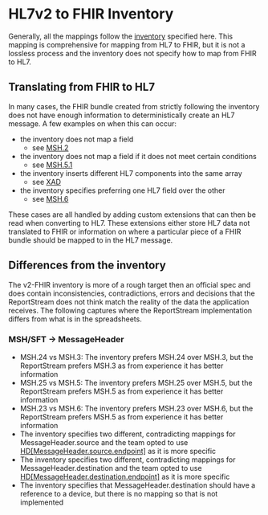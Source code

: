 # HL7v2 to FHIR Inventory

Generally, all the mappings follow
the [inventory](https://docs.google.com/spreadsheets/d/1PaFYPSSq4oplTvw_4OgOn6h2Bs_CMvCAU9CqC4tPBgk/edit#gid=484860251)
specified here. This mapping is comprehensive for mapping from HL7 to FHIR, but it is not a lossless process and the
inventory does not specify how to map from FHIR to HL7.

## Translating from FHIR to HL7

In many cases, the FHIR bundle created from strictly following the inventory does not have enough information to
deterministically
create an HL7 message. A few examples on when this can occur:

-   the inventory does not map a field
    -   see [MSH.2](https://docs.google.com/spreadsheets/d/13pgda5xl-PwCgB9j0axyymwwv7RJVcrIzY8Ah1y1Y1M/edit#gid=0&range=J4)
-   the inventory does not map a field if it does not meet certain conditions
    -   see [MSH.5.1](https://docs.google.com/spreadsheets/d/18o2QLSHQPkRr1S0vax7G4tuuXQnhE9wJl0n1kjupS7U/edit#gid=0&range=G3)
-   the inventory inserts different HL7 components into the same array
    -   see [XAD](https://docs.google.com/spreadsheets/d/1hSTEur557TIKPEKZRoprVw-uNpw12JZtri-iQsc4uQ0/edit#gid=0&range=J4)
-   the inventory specifies preferring one HL7 field over the other
    -   see [MSH.6](https://docs.google.com/spreadsheets/d/13pgda5xl-PwCgB9j0axyymwwv7RJVcrIzY8Ah1y1Y1M/edit#gid=0&range=G11)

These cases are all handled by adding custom extensions that can then be read when converting to HL7. These extensions either store
HL7 data not translated to FHIR or information on where a particular piece of a FHIR bundle should be mapped to in the HL7 message.

## Differences from the inventory

The v2-FHIR inventory is more of a rough target then an official spec and does contain inconsistencies, contradictions, errors and decisions
that the ReportStream does not think match the reality of the data the application receives. The following captures where the ReportStream
implementation differs from what is in the spreadsheets.

### MSH/SFT -> MessageHeader

-   MSH.24 vs MSH.3: The inventory prefers MSH.24 over MSH.3, but the ReportStream prefers MSH.3 as from experience it has better information
-   MSH.25 vs MSH.5: The inventory prefers MSH.25 over MSH.5, but the ReportStream prefers MSH.5 as from experience it has better information
-   MSH.23 vs MSH.6: The inventory prefers MSH.23 over MSH.6, but the ReportStream prefers MSH.5 as from experience it has better information
-   The inventory specifies two different, contradicting mappings for MessageHeader.source and the team opted to use [HD[MessageHeader.source.endpoint]](https://docs.google.com/spreadsheets/d/18o2QLSHQPkRr1S0vax7G4tuuXQnhE9wJl0n1kjupS7U/edit#gid=0) as it is more specific
-   The inventory specifies two different, contradicting mappings for MessageHeader.destination and the team opted to use [HD[MessageHeader.destination.endpoint]](https://docs.google.com/spreadsheets/d/1T99UdnCSjoGpbamAvfVEZMDN5wKRtc0gUlWZ0ufRd6c/edit#gid=0) as it is more specific
-   The inventory specifies that MessageHeader.destination should have a reference to a device, but there is no mapping so that is not implemented
